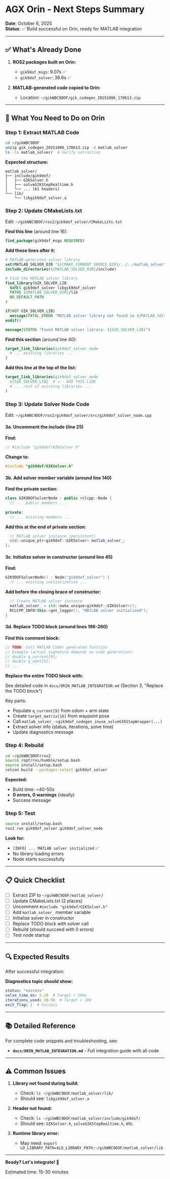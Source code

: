 # AGX Orin - Next Steps Summary

**Date**: October 6, 2025  
**Status**: ✅ Build successful on Orin, ready for MATLAB integration

---

## ✅ What's Already Done

1. **ROS2 packages built on Orin:**
   - `gik9dof_msgs`: 9.07s ✅
   - `gik9dof_solver`: 38.6s ✅

2. **MATLAB-generated code copied to Orin:**
   - Location: `~/gikWBC9DOF/gik_codegen_20251006_170613.zip`

---

## 🚀 What You Need to Do on Orin

### Step 1: Extract MATLAB Code

```bash
cd ~/gikWBC9DOF
unzip gik_codegen_20251006_170613.zip -d matlab_solver
ls -la matlab_solver/  # Verify extraction
```

**Expected structure:**
```
matlab_solver/
├── include/gik9dof/
│   ├── GIKSolver.h
│   ├── solveGIKStepRealtime.h
│   └── ... (61 headers)
└── lib/
    └── libgik9dof_solver.a
```

### Step 2: Update CMakeLists.txt

Edit: `~/gikWBC9DOF/ros2/gik9dof_solver/CMakeLists.txt`

**Find this line** (around line 16):
```cmake
find_package(gik9dof_msgs REQUIRED)
```

**Add these lines after it:**
```cmake
# MATLAB-generated solver library
set(MATLAB_SOLVER_DIR "${CMAKE_CURRENT_SOURCE_DIR}/../../matlab_solver")
include_directories(${MATLAB_SOLVER_DIR}/include)

# Find the MATLAB solver library
find_library(GIK_SOLVER_LIB
  NAMES gik9dof_solver libgik9dof_solver
  PATHS ${MATLAB_SOLVER_DIR}/lib
  NO_DEFAULT_PATH
)

if(NOT GIK_SOLVER_LIB)
  message(FATAL_ERROR "MATLAB solver library not found in ${MATLAB_SOLVER_DIR}/lib")
endif()

message(STATUS "Found MATLAB solver library: ${GIK_SOLVER_LIB}")
```

**Find this section** (around line 40):
```cmake
target_link_libraries(gik9dof_solver_node
  # ... existing libraries ...
)
```

**Add this line at the top of the list:**
```cmake
target_link_libraries(gik9dof_solver_node
  ${GIK_SOLVER_LIB}  # <-- ADD THIS LINE
  # ... rest of existing libraries ...
)
```

### Step 3: Update Solver Node Code

Edit: `~/gikWBC9DOF/ros2/gik9dof_solver/src/gik9dof_solver_node.cpp`

#### 3a. Uncomment the include (line 25)

**Find:**
```cpp
// #include "gik9dof/GIKSolver.h"
```

**Change to:**
```cpp
#include "gik9dof/GIKSolver.h"
```

#### 3b. Add solver member variable (around line 140)

**Find the private section:**
```cpp
class GIK9DOFSolverNode : public rclcpp::Node {
  // ... public members ...
  
private:
  // ... existing members ...
```

**Add this at the end of private section:**
```cpp
  // MATLAB solver instance (persistent)
  std::unique_ptr<gik9dof::GIKSolver> matlab_solver_;
};
```

#### 3c. Initialize solver in constructor (around line 45)

**Find:**
```cpp
GIK9DOFSolverNode() : Node("gik9dof_solver") {
  // ... existing initialization ...
```

**Add before the closing brace of constructor:**
```cpp
  // Create MATLAB solver instance
  matlab_solver_ = std::make_unique<gik9dof::GIKSolver>();
  RCLCPP_INFO(this->get_logger(), "MATLAB solver initialized");
}
```

#### 3d. Replace TODO block (around lines 196-260)

**Find this comment block:**
```cpp
// TODO: Call MATLAB Coder generated function
// Example (actual signature depends on code generation):
// double q_current[9];
// double q_next[9];
// ...
```

**Replace the entire TODO block with:**

See detailed code in `docs/ORIN_MATLAB_INTEGRATION.md` (Section 3, "Replace the TODO block")

Key parts:
- Populate `q_current[9]` from odom + arm state
- Create `target_matrix[16]` from waypoint pose
- Call `matlab_solver_->gik9dof_codegen_inuse_solveGIKStepWrapper(...)`
- Extract solver info (status, iterations, solve time)
- Update diagnostics message

### Step 4: Rebuild

```bash
cd ~/gikWBC9DOF/ros2
source /opt/ros/humble/setup.bash
source install/setup.bash
colcon build --packages-select gik9dof_solver
```

**Expected:**
- Build time: ~40-50s
- **0 errors, 0 warnings** (ideally)
- Success message

### Step 5: Test

```bash
source install/setup.bash
ros2 run gik9dof_solver gik9dof_solver_node
```

**Look for:**
- `[INFO] ... MATLAB solver initialized` ✅
- No library loading errors
- Node starts successfully

---

## 📋 Quick Checklist

- [ ] Extract ZIP to `~/gikWBC9DOF/matlab_solver/`
- [ ] Update CMakeLists.txt (2 places)
- [ ] Uncomment `#include "gik9dof/GIKSolver.h"`
- [ ] Add `matlab_solver_` member variable
- [ ] Initialize solver in constructor
- [ ] Replace TODO block with solver call
- [ ] Rebuild (should succeed with 0 errors)
- [ ] Test node startup

---

## 🔍 Expected Results

After successful integration:

**Diagnostics topic should show:**
```yaml
status: "success"
solve_time_ms: 5-20  # Target < 50ms
iterations_used: 10-50  # Target < 100
exit_flag: 1  # Success
```

---

## 📚 Detailed Reference

For complete code snippets and troubleshooting, see:
- **`docs/ORIN_MATLAB_INTEGRATION.md`** - Full integration guide with all code

---

## ⚠️ Common Issues

1. **Library not found during build:**
   - Check: `ls ~/gikWBC9DOF/matlab_solver/lib/`
   - Should see: `libgik9dof_solver.a`

2. **Header not found:**
   - Check: `ls ~/gikWBC9DOF/matlab_solver/include/gik9dof/`
   - Should see: `GIKSolver.h`, `solveGIKStepRealtime.h`, etc.

3. **Runtime library error:**
   - May need: `export LD_LIBRARY_PATH=$LD_LIBRARY_PATH:~/gikWBC9DOF/matlab_solver/lib`

---

**Ready? Let's integrate! 🚀**

Estimated time: 15-30 minutes
